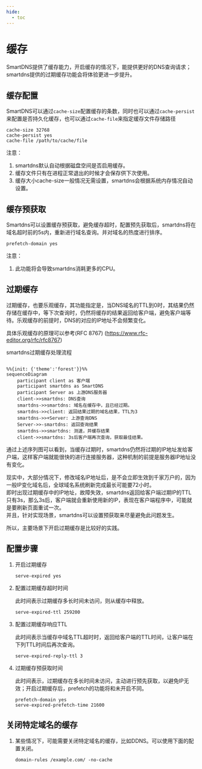 ```yaml
---
hide:
  - toc
---
```


# 缓存

SmartDNS提供了缓存能力，开启缓存的情况下，能提供更好的DNS查询请求；smartdns提供的过期缓存功能会将体验更进一步提升。

## 缓存配置

SmartDNS可以通过`cache-size`配置缓存的条数，同时也可以通过`cache-persist`来配置是否持久化缓存，也可以通过`cache-file`来指定缓存文件存储路径

```shell
cache-size 32768
cache-persist yes
cache-file /path/to/cache/file
```

注意：

  1. smartdns默认自动根据磁盘空间是否启用缓存。
  1. 缓存文件只有在进程正常退出的时候才会保存供下次使用。
  1. 缓存大小cache-size一般情况无需设置，smartdns会根据系统内存情况自动设置。

## 缓存预获取

Smartdns可以设置缓存预获取，避免缓存超时，配置预先获取后，smartdns将在域名超时前的5s内，重新进行域名查询。并对域名的热度进行排序。

```shell
prefetch-domain yes
```

注意：

  1. 此功能将会导致smartdns消耗更多的CPU。

## 过期缓存

过期缓存，也要乐观缓存，其功能指定是，当DNS域名的TTL到0时，其结果仍然存储在缓存中，等下次查询时，仍然将缓存的结果返回给客户端，避免客户端等待。乐观缓存的前提时，DNS的对应的IP地址不会频繁变化。

具体乐观缓存的原理可以参考(RFC 8767) (https://www.rfc-editor.org/rfc/rfc8767)

smartdns过期缓存处理流程

```mermaid

%%{init: {'theme':'forest'}}%%
sequenceDiagram
    participant client as 客户端
    participant smartdns as SmartDNS
    participant Server as 上游DNS服务器
    client->>smartdns: DNS查询
    smartdns->>smartdns: 域名在缓存中，且已经过期。
    smartdns->>client: 返回结果过期的域名结果，TTL为3
    smartdns->>+Server: 上游查询DNS
    Server->>-smartdns: 返回查询结果
    smartdns->>smartdns: 测速，并缓存结果
    client->>smartdns: 3s后客户端再次查询，获取最佳结果。

```

通过上述序列图可以看到，当缓存过期时，smartdns仍然将过期的IP地址发给客户端，这样客户端就能很快的进行连接服务器，这种机制的前提是服务器IP地址没有变化。

现实中，大部分情况下，修改域名IP地址后，是不会立即生效到千家万户的，因为一般IP变化域名后，全球域名系统刷新完成最长可能要72小时。  
即时出现过期缓存中的IP地址，故障失效，smartdns返回给客户端过期IP的TTL只有3s，那么3s后，客户端就会重新使用新的IP，表现在客户端程序中，可能就是要刷新页面重试一次。  
并且，针对实现场景，smartdns可以设置预获取来尽量避免此问题发生。

所以，主要场景下开启过期缓存是比较好的实践。

## 配置步骤

1. 开启过期缓存

    ```shell
    serve-expired yes
    ```

1. 配置过期缓存超时时间

    此时间表示过期缓存多长时间未访问，则从缓存中释放。

    ```shell
    serve-expired-ttl 259200
    ```

1. 配置过期缓存响应TTL

    此时间表示当缓存中域名TTL超时时，返回给客户端的TTL时间，让客户端在下列TTL时间后再次查询。

    ```shell
    serve-expired-reply-ttl 3
    ```

1. 过期缓存预获取时间

    此时间表示，过期缓存在多长时间未访问，主动进行预先获取，以避免IP无效；开启过期缓存后，prefetch的功能将和未开启不同。

    ```shell
    prefetch-domain yes
    serve-expired-prefetch-time 21600
    ```

## 关闭特定域名的缓存

1. 某些情况下，可能需要关闭特定域名的缓存，比如DDNS。可以使用下面的配置关闭。

    ```shell
    domain-rules /example.com/ -no-cache
    ```
